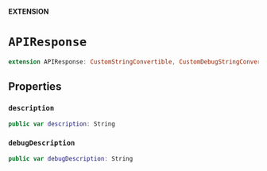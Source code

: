 **EXTENSION**

# `APIResponse`
```swift
extension APIResponse: CustomStringConvertible, CustomDebugStringConvertible
```

## Properties
### `description`

```swift
public var description: String
```

### `debugDescription`

```swift
public var debugDescription: String
```
